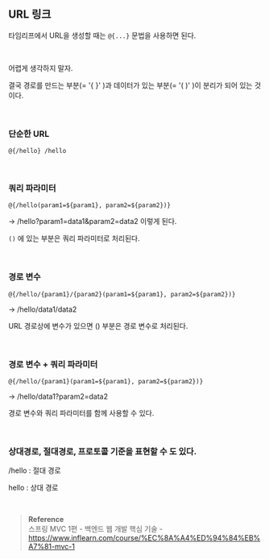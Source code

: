 ## URL 링크

타임리프에서 URL을 생성할 때는 `@{...}` 문법을 사용하면 된다.

<br/>

어렵게 생각하지 말자.

결국 경로를 만드는 부분(= '{ }' )과 데이터가 있는 부분(= '( )' )이 분리가 되어 있는 것이다.



<br/>

### 단순한 URL

`@{/hello} /hello`

<br/>

### 쿼리 파라미터

`@{/hello(param1=${param1}, param2=${param2})}`

→ /hello?param1=data1&param2=data2 이렇게 된다.

`()` 에 있는 부분은 쿼리 파라미터로 처리된다.

<br/>

### 경로 변수

`@{/hello/{param1}/{param2}(param1=${param1}, param2=${param2})}`

→ /hello/data1/data2

URL 경로상에 변수가 있으면 () 부분은 경로 변수로 처리된다.

<br/>

### 경로 변수 + 쿼리 파라미터

`@{/hello/{param1}(param1=${param1}, param2=${param2})}`

→ /hello/data1?param2=data2

경로 변수와 쿼리 파라미터를 함께 사용할 수 있다.

<br/>

### 상대경로, 절대경로, 프로토콜 기준을 표현할 수 도 있다.

/hello : 절대 경로

hello : 상대 경로

<br/>



>**Reference** <br/>스프링 MVC 1편 - 백엔드 웹 개발 핵심 기술 - https://www.inflearn.com/course/%EC%8A%A4%ED%94%84%EB%A7%81-mvc-1